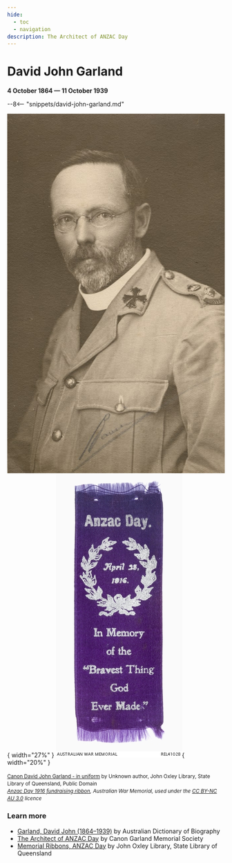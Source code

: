 ```yaml
---
hide:
  - toc
  - navigation
description: The Architect of ANZAC Day  
---
```


# David John Garland 

**4 October 1864 — 11 October 1939**


--8<-- "snippets/david-john-garland.md"

![Canon David John Garland in uniform](../assets/david-john-garland.jpg){ width="27%" } ![Anzac Day 1916 fundraising ribbon](../assets/anzac-day-ribbon-1916.jpg){ width="20%" }

<small>[Canon David John Garland - in uniform](https://commons.wikimedia.org/w/index.php?curid=47014045) by Unknown author, John Oxley Library, State Library of Queensland, Public Domain</small>*<br>
<small>[Anzac Day 1916 fundraising ribbon](https://www.awm.gov.au/collection/C1244262), Australian War Memorial, used under the [CC BY-NC AU 3.0](https://creativecommons.org/licenses/by-nc/3.0/au/) licence</small>*
 
### Learn more

- [Garland, David John (1864–1939)](https://adb.anu.edu.au/biography/garland-david-john-6278) by Australian Dictionary of Biography
- [The Architect of ANZAC Day](https://garlandmemorial.com/about-garland/) by Canon Garland Memorial Society
- [Memorial Ribbons, ANZAC Day](https://www.slq.qld.gov.au/blog/memorial-ribbons-anzac-day) by John Oxley Library, State Library of Queensland
